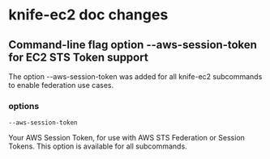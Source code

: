 <!---
This file is reset everytime when a new release is done. Contents of this file is for the currently unreleased version.
-->

# knife-ec2 doc changes

## Command-line flag option --aws-session-token for EC2 STS Token support
The option --aws-session-token was added for all knife-ec2 subcommands to
enable federation use cases.

### options

```
--aws-session-token
```

Your AWS Session Token, for use with AWS STS Federation or Session Tokens.
This option is available for all subcommands.

   
